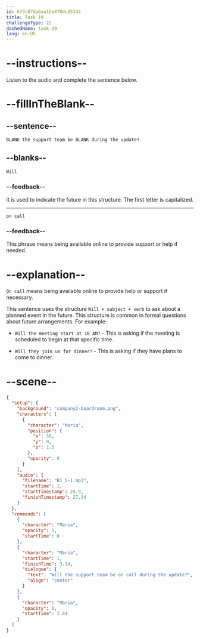 ```yaml
---
id: 673c07da6aa1be470dc55332
title: Task 19
challengeType: 22
dashedName: task-19
lang: en-US
---
```

<!-- (Audio) Maria: Will the support team be on call during the update? -->

# --instructions--

Listen to the audio and complete the sentence below.

# --fillInTheBlank--

## --sentence--

`BLANK the support team be BLANK during the update?`

## --blanks--

`Will`

### --feedback--

It is used to indicate the future in this structure. The first letter is capitalized.

---

`on call`

### --feedback--

This phrase means being available online to provide support or help if needed.

# --explanation--

`On call` means being available online to provide help or support if necessary.

This sentence uses the structure `Will + subject + verb` to ask about a planned event in the future. This structure is common in formal questions about future arrangements. For example:

- `Will the meeting start at 10 AM?` - This is asking if the meeting is scheduled to begin at that specific time.

- `Will they join us for dinner?` - This is asking if they have plans to come to dinner.

# --scene--

```json
{
  "setup": {
    "background": "company2-boardroom.png",
    "characters": [
      {
        "character": "Maria",
        "position": {
          "x": 50,
          "y": 0,
          "z": 1.5
        },
        "opacity": 0
      }
    ],
    "audio": {
      "filename": "B1_5-1.mp3",
      "startTime": 1,
      "startTimestamp": 24.9,
      "finishTimestamp": 27.34
    }
  },
  "commands": [
    {
      "character": "Maria",
      "opacity": 1,
      "startTime": 0
    },
    {
      "character": "Maria",
      "startTime": 1,
      "finishTime": 3.34,
      "dialogue": {
        "text": "Will the support team be on call during the update?",
        "align": "center"
      }
    },
    {
      "character": "Maria",
      "opacity": 0,
      "startTime": 3.84
    }
  ]
}
```
